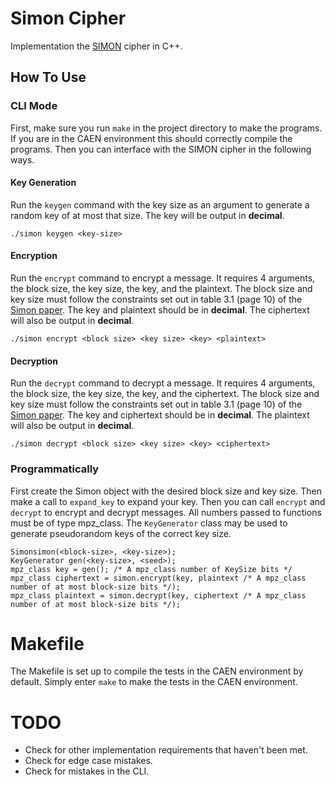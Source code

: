 #   Simon Cipher

Implementation the [SIMON](https://eprint.iacr.org/2013/404.pdf) cipher in C++.

##  How To Use

### CLI Mode

First, make sure you run `make` in the project directory to make the programs.  If you are in the CAEN environment this should correctly compile the programs.  Then you can interface with the SIMON cipher in the following ways.

#### Key Generation

Run the `keygen` command with the key size as an argument to generate a random key of at most that size.  The key will be output in **decimal**.

    ./simon keygen <key-size>

#### Encryption

Run the `encrypt` command to encrypt a message.  It requires 4 arguments, the block size, the key size, the key, and the plaintext.  The block size and key size must follow the constraints set out in table 3.1 (page 10) of the [Simon paper](https://eprint.iacr.org/2013/404.pdf).  The key and plaintext should be in **decimal**.  The ciphertext will also be output in **decimal**.

    ./simon encrypt <block size> <key size> <key> <plaintext>

#### Decryption

Run the `decrypt` command to decrypt a message.  It requires 4 arguments, the block size, the key size, the key, and the ciphertext.  The block size and key size must follow the constraints set out in table 3.1 (page 10) of the [Simon paper](https://eprint.iacr.org/2013/404.pdf).  The key and ciphertext should be in **decimal**.  The plaintext will also be output in **decimal**.

    ./simon decrypt <block size> <key size> <key> <ciphertext>

### Programmatically

First create the Simon object with the desired block size and key size.  Then make a call to `expand_key` to expand your key.  Then you can call `encrypt` and `decrypt` to encrypt and decrypt messages.  All numbers passed to functions must be of type mpz_class.  The `KeyGenerator` class may be used to generate pseudorandom keys of the correct key size.

    Simonsimon(<block-size>, <key-size>);
    KeyGenerator gen(<key-size>, <seed>);
    mpz_class key = gen(); /* A mpz_class number of KeySize bits */
    mpz_class ciphertext = simon.encrypt(key, plaintext /* A mpz_class number of at most block-size bits */);
    mpz_class plaintext = simon.decrypt(key, ciphertext /* A mpz_class number of at most block-size bits */);

#   Makefile

The Makefile is set up to compile the tests in the CAEN environment by default.  Simply enter `make` to make the tests in the CAEN environment.

#   TODO

*   Check for other implementation requirements that haven't been met.
*   Check for edge case mistakes.
*   Check for mistakes in the CLI.
